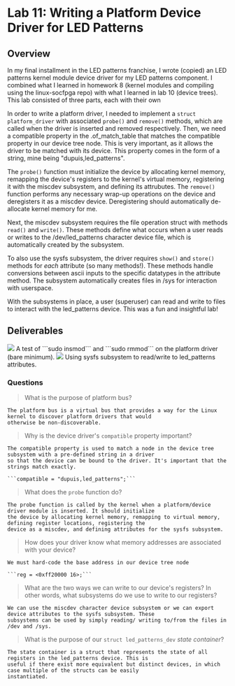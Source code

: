 # Lab 11: Writing a Platform Device Driver for LED Patterns

## Overview
In my final installment in the LED patterns franchise, I wrote (copied) an LED patterns kernel module device driver
for my LED patterns component. I combined what I learned in homework 8 (kernel modules and compiling using the
linux-socfpga repo) with what I learned in lab 10 (device trees). This lab consisted of three parts, each with their
own 

In order to write a platform driver, I needed to implement a ```struct platform_driver``` with associated
```probe()``` and ```remove()``` methods, which are called when the driver is inserted and removed respectively.
Then, we need a compatible property in the .of_match_table that matches the compatible property in our device tree
node. This is very important, as it allows the driver to be matched with its device. This property comes in the form
of a string, mine being "dupuis,led_patterns".

The ```probe()``` function must initialize the device by allocating kernel memory, remapping the device's registers
to the kernel's virtual memory, registering it with the miscdev subsystem, and defining its attrubutes. The
```remove()``` function performs any necessary wrap-up operations on the device and deregisters it as a miscdev
device. Deregistering should automatically de-allocate kernel memory for me.

Next, the miscdev subsystem requires the file operation struct with methods ```read()``` and ```write()```. These
methods define what occurs when a user reads or writes to the /dev/led_patterns character device file, which is
automatically created by the subsystem.

To also use the sysfs subsystem, the driver requires ```show()``` and ```store()``` methods for *each* attribute
(so many methods!). These methods handle conversions between ascii inputs to the specific datatypes in the
attribute method. The subsystem automatically creates files in /sys for interaction with userspace.

With the subsystems in place, a user (superuser) can read and write to files to interact with the led_patterns
device. This was a fun and insightful lab!

## Deliverables

<img src="../assets/lab-11/insmod_rmmod.png">
A test of ```sudo insmod``` and ```sudo rmmod``` on the platform driver (bare minimum).

<img src="../assets/lab-11/led_patterns_sysfs.png">
Using sysfs subsystem to read/write to led_patterns attributes.

### Questions 

> What is the purpose of platform bus?
	
	The platform bus is a virtual bus that provides a way for the Linux kernel to discover platform drivers that would
	otherwise be non-discoverable.
	
>  Why is the device driver's ```compatible``` property important?
	
	The compatible property is used to match a node in the device tree subsystem with a pre-defined string in a driver
	so that the device can be bound to the driver. It's important that the strings match exactly.
	
	```compatible = "dupuis,led_patterns";```
	
> What does the ```probe``` function do?
	
	The probe function is called by the kernel when a platform/device driver module is inserted. It should initialize
	the device by allocating kernel memory, remapping to virtual memory, defining register locations, registering the
	device as a miscdev, and defining attributes for the sysfs subsystem.
	
> How does your driver know what memory addresses are associated with your device?
	
	We must hard-code the base address in our device tree node
	
	```reg = <0xff20000 16>;```
	
> What are the two ways we can write to our device's registers? In other words, what subsystems do we use to write
	to our registers?
	
	We can use the miscdev character device subsystem or we can export device attributes to the sysfs subsystem. These
	subsystems can be used by simply reading/ writing to/from the files in /dev and /sys.
	
> What is the purpose of our ```struct led_patterns_dev``` _state container_?
	
	The state container is a struct that represents the state of all registers in the led_patterns device. This is
	useful if there exist more equivalent but distinct devices, in which case multiple of the structs can be easily
	instantiated.

